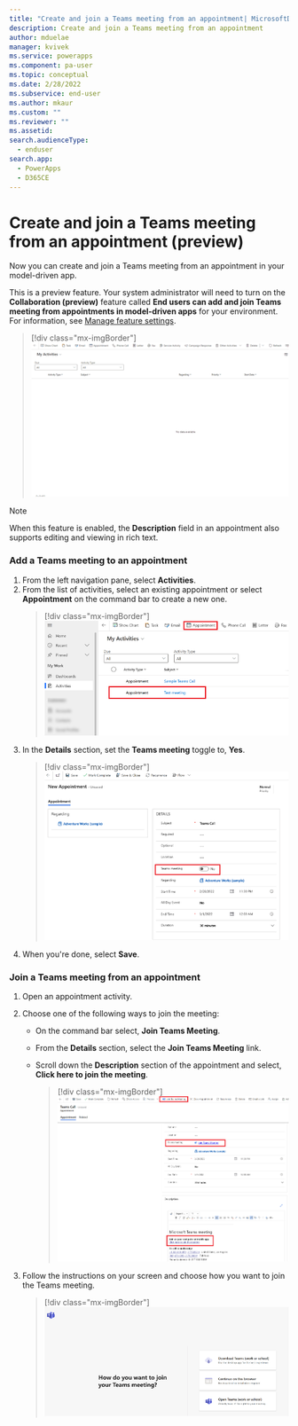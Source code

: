 ```yaml
---
title: "Create and join a Teams meeting from an appointment| MicrosoftDocs"
description: Create and join a Teams meeting from an appointment
author: mduelae
manager: kvivek
ms.service: powerapps
ms.component: pa-user
ms.topic: conceptual
ms.date: 2/28/2022
ms.subservice: end-user
ms.author: mkaur
ms.custom: ""
ms.reviewer: ""
ms.assetid: 
search.audienceType: 
  - enduser
search.app: 
  - PowerApps
  - D365CE
---
```

# Create and join a Teams meeting from an appointment (preview)

Now you can create and join a Teams meeting from an appointment in your model-driven app.

This is a preview feature. Your system administrator will need to turn on the **Collaboration (preview)** feature called **End users can add and join Teams meeting from appointments in model-driven apps** for your environment. For information, see [Manage feature settings](/power-platform/admin/settings-features).

> [!div class="mx-imgBorder"] 
> ![The diagram shows how to add a Teams meeting to an appointment and then join the meeting.](media/teams-meeting-in-appt.gif)

> [!NOTE]
> When this feature is enabled, the **Description** field in an appointment also supports editing and viewing in rich text.


### Add a Teams meeting to an appointment 

1. From the left navigation pane, select **Activities**.
2. From the list of activities, select an existing appointment or select **Appointment** on the command bar to create a new one.
   > [!div class="mx-imgBorder"] 
   > ![Open or create a new appointment.](media/teams-meeting-appt.png)   
4. In the **Details** section, set the **Teams meeting** toggle to, **Yes**.
   > [!div class="mx-imgBorder"] 
   > ![Add a Teams meeting to an appointment.](media/teams-meeting-appt-1.png)  
6. When you're done, select **Save**.


### Join a Teams meeting from an appointment

1. Open an appointment activity. 
2. Choose one of the following ways to join the meeting:
     - On the command bar select, **Join Teams Meeting**.
     - From the **Details** section, select the **Join Teams Meeting** link. 
     - Scroll down the **Description** section of the appointment and select, **Click here to join the meeting**.
     
       > [!div class="mx-imgBorder"] 
       > ![Join a Teams meeting from an appointment.](media/teams-meeting-appt-2.png)  

3. Follow the instructions on your screen and choose how you want to join the Teams meeting. 
   > [!div class="mx-imgBorder"] 
   > ![Choose how you want to join the Teams meeting.](media/teams-meeting-appt-3.png)  

